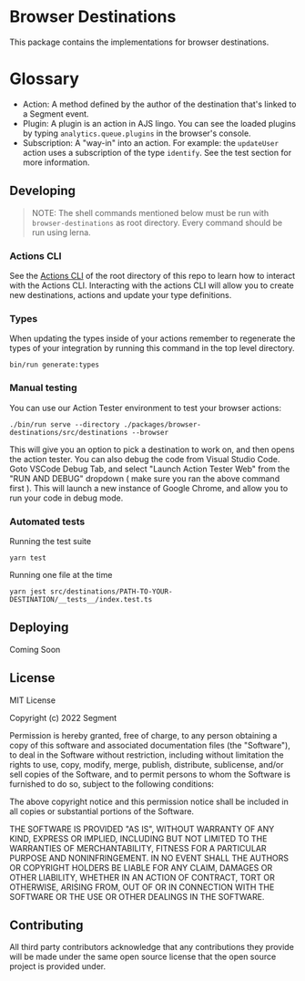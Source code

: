 # Browser Destinations

This package contains the implementations for browser destinations.

# Glossary

- Action: A method defined by the author of the destination that's linked to a Segment event.
- Plugin: A plugin is an action in AJS lingo. You can see the loaded plugins by typing `analytics.queue.plugins` in the browser's console.
- Subscription: A "way-in" into an action. For example: the `updateUser` action uses a subscription of the type `identify`. See the test section for more information.

## Developing

> NOTE: The shell commands mentioned below must be run with `browser-destinations` as root directory. Every command should be run using lerna.

### Actions CLI

See the [Actions CLI](https://github.com/segmentio/action-destinations#actions-cli) of the root directory of this repo to learn how to interact with the Actions CLI. Interacting with the actions CLI will allow you to create new destinations, actions and update your type definitions.

### Types

When updating the types inside of your actions remember to regenerate the types of your integration by running this command in the top level directory.

```
bin/run generate:types
```

### Manual testing

You can use our Action Tester environment to test your browser actions: 

```
./bin/run serve --directory ./packages/browser-destinations/src/destinations --browser
```

This will give you an option to pick a destination to work on, and then opens the action tester. You can also debug the code from Visual Studio Code. Goto VSCode Debug Tab, and select "Launch Action Tester Web" from the "RUN AND DEBUG" dropdown ( make sure you ran the above command first ). This will launch a new instance of Google Chrome, and allow you to run your code in debug mode. 


### Automated tests

Running the test suite

```
yarn test
```

Running one file at the time

```
yarn jest src/destinations/PATH-TO-YOUR-DESTINATION/__tests__/index.test.ts
```

## Deploying

Coming Soon

## License

MIT License

Copyright (c) 2022 Segment

Permission is hereby granted, free of charge, to any person obtaining a copy
of this software and associated documentation files (the "Software"), to deal
in the Software without restriction, including without limitation the rights
to use, copy, modify, merge, publish, distribute, sublicense, and/or sell
copies of the Software, and to permit persons to whom the Software is
furnished to do so, subject to the following conditions:

The above copyright notice and this permission notice shall be included in all
copies or substantial portions of the Software.

THE SOFTWARE IS PROVIDED "AS IS", WITHOUT WARRANTY OF ANY KIND, EXPRESS OR
IMPLIED, INCLUDING BUT NOT LIMITED TO THE WARRANTIES OF MERCHANTABILITY,
FITNESS FOR A PARTICULAR PURPOSE AND NONINFRINGEMENT. IN NO EVENT SHALL THE
AUTHORS OR COPYRIGHT HOLDERS BE LIABLE FOR ANY CLAIM, DAMAGES OR OTHER
LIABILITY, WHETHER IN AN ACTION OF CONTRACT, TORT OR OTHERWISE, ARISING FROM,
OUT OF OR IN CONNECTION WITH THE SOFTWARE OR THE USE OR OTHER DEALINGS IN THE
SOFTWARE.

## Contributing

All third party contributors acknowledge that any contributions they provide will be made under the same open source license that the open source project is provided under.
